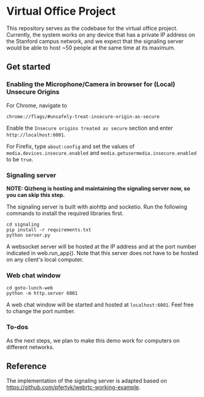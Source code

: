 # Virtual Office Project

This repository serves as the codebase for the virtual office project. Currently, the system works on any device that has a private IP address on the Stanford campus network, and we expect that the signaling server would be able to host ~50 people at the same time at its maximum.

## Get started

### Enabling the Microphone/Camera in browser for (Local) Unsecure Origins 

For Chrome, navigate to

```
chrome://flags/#unsafely-treat-insecure-origin-as-secure
```

Enable the `Insecure origins treated as secure` section and enter `http://localhost:6001`.

For Firefix, type `about:config` and set the values of `media.devices.insecure.enabled` and `media.getusermedia.insecure.enabled` to be `true`.

### Signaling server

**NOTE: Qizheng is hosting and maintaining the signaling server now, so you can skip this step.**

The signaling server is built with aiohttp and socketio. Run the following commands to install the required libraries first.

```
cd signaling
pip install -r requirements.txt
python server.py
```

A websocket server will be hosted at the IP address and at the port number indicated in web.run_app(). Note that this server does not have to be hosted on any client's local computer.

### Web chat window

```
cd goto-lunch-web
python -m http.server 6001
```

A web chat window will be started and hosted at `localhost:6001`. Feel free to change the port number.

### To-dos

As the next steps, we plan to make this demo work for computers on different networks.

## Reference

The implementation of the signaling server is adapted based on https://github.com/pfertyk/webrtc-working-example.
